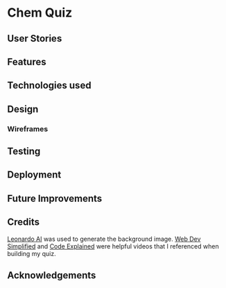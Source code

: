 # Chem Quiz

## User Stories

## Features

## Technologies used

## Design

### Wireframes

## Testing

## Deployment

## Future Improvements

## Credits
[Leonardo AI](https://leonardo.ai/) was used to generate the background image.
[Web Dev Simplified](https://www.youtube.com/@WebDevSimplified) and [Code Explained](https://www.youtube.com/watch?v=49pYIMygIcU) were helpful videos that I referenced when building my quiz.

## Acknowledgements